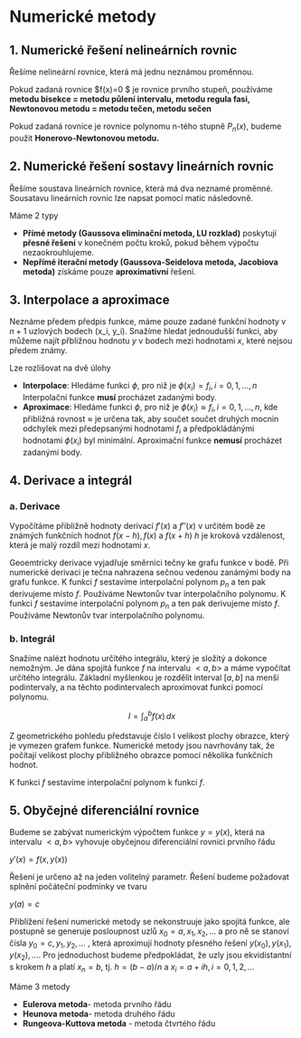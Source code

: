 # Numerické metody

## 1. Numerické řešení nelineárních rovnic

Řešíme nelineární rovnice, která má jednu neznámou proměnnou.

Pokud zadaná rovnice $f(x)=0 $ je rovnice prvního stupeň, používáme **metodu bisekce = metodu půlení intervalu, metodu regula fasi, Newtonovou metodu = metodu tečen, metodu sečen**

Pokud zadaná rovnice je rovnice polynomu n-tého stupně $P_n(x)$, budeme použit **Honerovo-Newtonovou metodu.**

## 2. Numerické řešení sostavy lineárních rovnic

Řešíme soustava lineárních rovnice, která má dva neznamé proměnné. Sousatavu lineárních rovnic lze napsat pomocí matic následovně.

Máme 2 typy
- **Přímé metody (Gaussova eliminační metoda, LU rozklad)** poskytují **přesné řešení** v konečném počtu kroků, pokud během výpočtu nezaokrouhlujeme.
- **Nepřímé iterační metody (Gaussova-Seidelova metoda, Jacobiova metoda)** získáme pouze **aproximativní** řešení.


## 3. Interpolace a aproximace

Neznáme předem předpis funkce, máme pouze zadané funkční hodnoty v $n+1$ uzlových bodech (x_i, y_i). Snažíme hledat jednoudušší funkci, aby můžeme najít přbližnou hodnotu $y$ v bodech mezi hodnotami $x$, které nejsou předem známy.

Lze rozlišovat na dvě úlohy
- **Interpolace**: Hledáme funkci $\phi$, pro niž je $\phi(x_i) = f_i, i = 0, 1, \dots, n$ Interpolační funkce **musí** procházet zadanými body.
- **Aproximace**: Hledáme funkci $\phi$, pro niž je $\phi(x_i) \approx f_i, i = 0, 1, \dots, n$, kde přibližná rovnost $\approx$ je určena tak, aby součet součet druhých mocnin odchylek mezi předepsanými hodnotami $f_i$ a předpokládánými hodnotami $\phi(x_i)$ byl minimální. Aproximační funkce **nemusí** procházet zadanými body.

## 4. Derivace a integrál

### a. Derivace
Vypočítáme přibližně hodnoty derivací $f'(x)$ a $f'' (x)$ v určitém bodě ze známých funkčních hodnot $f(x-h),f(x)$ a $f(x+h)$
$h$ je kroková vzdálenost, která je malý rozdíl mezi hodnotami $x$.

Geoemtricky derivace vyjadřuje směrnici tečny ke grafu funkce v bodě. Při numerické derivaci je tečna nahrazena sečnou vedenou zanámými body na grafu funkce. K funkci $f$ sestavíme interpolační polynom $p_n$ a ten pak derivujeme místo $f$. Používáme Newtonův tvar interpolačního polynomu. K funkci $f$ sestavíme interpolační polynom $p_n$ a ten pak derivujeme místo $f$. Používáme Newtonův tvar interpolačního polynomu.

### b. Integrál
Snažíme nalézt hodnotu určítého integrálu, který je složitý a dokonce nemožným. Je dána spojitá funkce $f$ na intervalu $<a,b>$ a máme vypočítat určítého integrálu. Základní myšlenkou je rozdělit interval $[a,b]$ na menší podintervaly, a na těchto podintervalech aproximovat funkci pomocí polynomu.

$$
I = \int_a^b f(x) \, dx
$$

Z geometrického pohledu představuje číslo I velikost plochy obrazce, který je vymezen grafem funkce. Numerické metody jsou navrhovány tak, že počítají velikost plochy přibližného obrazce pomocí několika funkčních hodnot. 

K funkci $f$ sestavíme interpolační polynom k funkci $f$.

## 5. Obyčejné diferenciální rovnice

Budeme se zabývat numerickým výpočtem funkce $y=y(x)$, která na intervalu $<a,b>$ vyhovuje obyčejnou diferenciální rovnici prvního řádu

$y' (x)=f(x,y(x))$

Řešení je určeno až na jeden volitelný parametr. Řešení budeme požadovat splnění počáteční podmínky ve tvaru

$y(a)=c$

Přiblížení řešení numerické metody se nekonstruuje jako spojitá funkce, ale postupně se generuje posloupnost uzlů $x_0=a,x_1,x_2,…$ a pro ně se stanoví čísla $y_0=c,y_1,y_2,…$ , která aproximují hodnoty přesného řešení $y(x_0 ),y(x_1 ),y(x_2 ),….$ Pro jednoduchost budeme předpokládat, že uzly jsou ekvidistantní s krokem $h$ a platí $x_n=b$, tj. $h=(b-a)/n$ a $x_i=a+ih, i=0,1,2,…$

Máme 3 metody 

- **Eulerova metoda**- metoda prvního řádu
- **Heunova metoda**- metoda druhého řádu
- **Rungeova-Kuttova metoda** - metoda čtvrtého řádu

